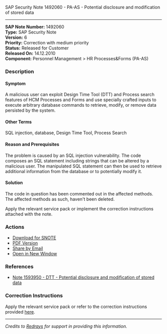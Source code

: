 SAP Security Note 1492060 - PA-AS - Potential disclosure and modification of stored data

---

**SAP Note Number:** 1492060  
**Type:** SAP Security Note  
**Version:** 6  
**Priority:** Correction with medium priority  
**Status:** Released for Customer  
**Released On:** 14.12.2010  
**Component:** Personnel Management > HR Processes&Forms (PA-AS)  

### Description

#### Symptom
A malicious user can exploit Design Time Tool (DTT) and Process search features of HCM Processes and Forms and use specially crafted inputs to execute arbitrary database commands to retrieve, modify, or remove data persisted by the system.

#### Other Terms
SQL injection, database, Design Time Tool, Process Search

#### Reason and Prerequisites
The problem is caused by an SQL injection vulnerability. The code composes an SQL statement including strings that can be altered by a malicious user. The manipulated SQL statement can then be used to retrieve additional information from the database or to potentially modify it.

#### Solution
The code in question has been commented out in the affected methods. The affected methods as such, haven't been deleted.

Apply the relevant service pack or implement the correction instructions attached with the note.

### Actions

- [Download for SNOTE](https://notesdownloads.sap.com/note/0040000008830452017)
- [PDF Version](https://userapps.support.sap.com/sap/support/sfm/notes/print/0001492060?language=en-US&token=512450A4B52BD094C5D5357FE6EA0894)
- [Share by Email](https://me.sap.com/notes/1492060/share)
- [Open in New Window](https://me.sap.com/notes/1492060/open)

### References

- [Note 1593950 - DTT - Potential disclosure and modification of stored data](https://me.sap.com/notes/1593950)

### Correction Instructions

Apply the relevant service pack or refer to the correction instructions provided [here](https://me.sap.com/corrins/0001492060/5370).

---

*Credits to [Redrays](https://redrays.io) for support in providing this information.*
